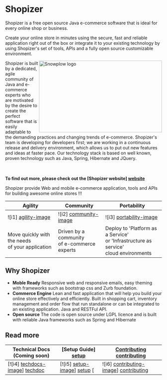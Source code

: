 # Shopizer

Shopizer is a free open source Java e-commerce software that is ideal for every online shop or business.

Create your online store in minutes using the secure, fast and reliable application right out of the box or integrate it to your existing technology by using Shopizer's set of tools, APIs and a fully open source customizable environment.

<img src="http://www.shopizer.com/common/images/ecommerce-community.jpg"
 alt="Snowplow logo" width="395px " height="231px" title="Snowplow" align="right" />

Shopizer is built by a dedicated, agile community of Java and e-commerce experts who are motivated by the desire to create the perfect software that is easily adaptable to the demanding practices and changing trends of e-commerce. Shopizer's team is developing for developers first; we are working in a continuous release and delivery environment, which allows us to put out new features and ideas at faster pace. Our technology stack is based on well known, proven technology such as Java, Spring, Hibernate and JQuery. 



 

<br/><br/>
**To find out more, please check out the [Shopizer website] [website]**

Shopizer provide Web and mobile e-commerce application, tools and APIs for building awesome online stores !!!

| **Agility** 												               | **Community**												              | **Portability**																							                  |
|--------------------------------------------------------------------------|--------------------------------------------------------------------------|---------------------------------------------------------------------------------------------------------------------------|
|   ![i1] [agility-image]                                                  |       ![i2] [community-image]                                            |         ![i3] [portability-image]                                                                                            |
| Move quickly with the needs <br/> of your application                    |       Driven by a community <br/>of e-commerce experts                   |        Deploy to 'Platform as a Service' </br>or 'Infrastructure as service' <br/> cloud environments                     |


## Why Shopizer

* **Moble Ready** Responsive web and responsive emails, easy theming with frameworks such as bootstrap css and Zurb foundation.
* **Commerce Engine** Lean and fast application that will help you build your online store effectively and efficiently. Built in shopping cart, inventory management and order flow that run standalone or can be integrated to an existing application. Java and RESTFul API. 
* **Open source** The code is open source under LGPL licence and is built with reliable Java frameworks such as Spring and Hibernate  

## Read more

| **Technical Docs (Coming soon)**        | **[Setup Guide] [setup]**     | **[Contributing] [contributing]**           |
|-----------------------------------------|-------------------------------|---------------------------------------------|
| [![i4] [techdocs-image]] [techdoc]                | [![i5] [setup-image]] [setup]     [| ![i6] [contributing-image]] [contributing]              |


[agility-image]: http://umeshawasthi.github.io/shopizer-documentation/images/agility.PNG
[community-image]: http://umeshawasthi.github.io/shopizer-documentation/images/community.PNG
[portability-image]: http://umeshawasthi.github.io/shopizer-documentation/images/portability.PNG
[website]: http://www.shopizer.com

[setup]:https://github.com/shopizer-ecommerce/shopizer/wiki/Setup
[contributing]: ""
[techdoc]: ""

[techdocs-image]: http://umeshawasthi.github.io/shopizer-documentation/images/document.png
[setup-image]: http://umeshawasthi.github.io/shopizer-documentation/images/setup.png
[contributing-image]: http://umeshawasthi.github.io/shopizer-documentation/images/document.png
